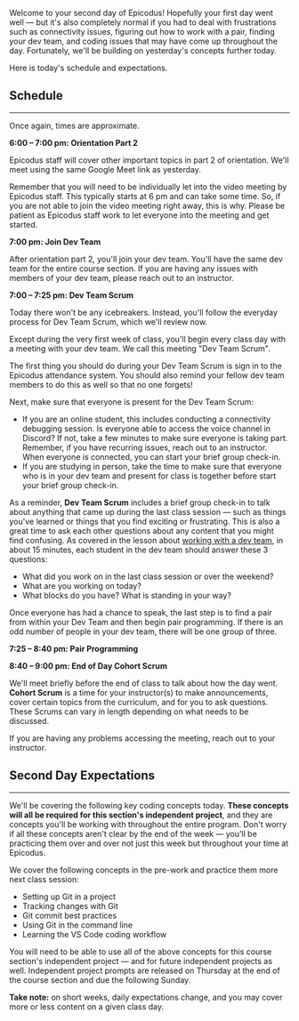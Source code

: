 Welcome to your second day of Epicodus! Hopefully your first day went well — but it's also completely normal if you had to deal with frustrations such as connectivity issues, figuring out how to work with a pair, finding your dev team, and coding issues that may have come up throughout the day. Fortunately, we'll be building on yesterday's concepts further today.

Here is today's schedule and expectations.

## Schedule
---

Once again, times are approximate.

**6:00 – 7:00 pm: Orientation Part 2**

Epicodus staff will cover other important topics in part 2 of orientation. We'll meet using the same Google Meet link as yesterday.

Remember that you will need to be individually let into the video meeting by Epicodus staff. This typically starts at 6 pm and can take some time. So, if you are not able to join the video meeting right away, this is why. Please be patient as Epicodus staff work to let everyone into the meeting and get started.

**7:00 pm: Join Dev Team**

After orientation part 2, you'll join your dev team. You'll have the same dev team for the entire course section. If you are having any issues with members of your dev team, please reach out to an instructor.

**7:00 – 7:25 pm: Dev Team Scrum**

Today there won't be any icebreakers. Instead, you'll follow the everyday process for Dev Team Scrum, which we'll review now. 

Except during the very first week of class, you'll begin every class day with a meeting with your dev team. We call this meeting "Dev Team Scrum".

The first thing you should do during your Dev Team Scrum is sign in to the Epicodus attendance system. You should also remind your fellow dev team members to do this as well so that no one forgets!

Next, make sure that everyone is present for the Dev Team Scrum: 

- If you are an online student, this includes conducting a connectivity debugging session. Is everyone able to access the voice channel in Discord? If not, take a few minutes to make sure everyone is taking part. Remember, if you have recurring issues, reach out to an instructor. When everyone is connected, you can start your brief group check-in.
- If you are studying in person, take the time to make sure that everyone who is in your dev team and present for class is together before start your brief group check-in.

As a reminder, **Dev Team Scrum** includes a brief group check-in to talk about anything that came up during the last class session — such as things you've learned or things that you find exciting or frustrating. This is also a great time to ask each other questions about any content that you might find confusing. As covered in the lesson about [working with a dev team](https://new.learnhowtoprogram.com/introduction-to-programming-part-time/getting-started-with-intro-to-programming/working-with-a-dev-team), in about 15 minutes, each student in the dev team should answer these 3 questions:

* What did you work on in the last class session or over the weekend?
* What are you working on today?
* What blocks do you have? What is standing in your way?

Once everyone has had a chance to speak, the last step is to find a pair from within your Dev Team and then begin pair programming. If there is an odd number of people in your dev team, there will be one group of three. 

**7:25 – 8:40 pm: Pair Programming** 

**8:40 – 9:00 pm: End of Day Cohort Scrum**

We'll meet briefly before the end of class to talk about how the day went. **Cohort Scrum** is a time for your instructor(s) to make announcements, cover certain topics from the curriculum, and for you to ask questions. These Scrums can vary in length depending on what needs to be discussed. 

If you are having any problems accessing the meeting, reach out to your instructor.

## Second Day Expectations
---

We'll be covering the following key coding concepts today. **These concepts will all be required for this section's independent project**, and they are concepts you'll be working with throughout the entire program. Don't worry if all these concepts aren't clear by the end of the week — you'll be practicing them over and over not just this week but throughout your time at Epicodus.

We cover the following concepts in the pre-work and practice them more next class session:

* Setting up Git in a project
* Tracking changes with Git
* Git commit best practices
* Using Git in the command line
* Learning the VS Code coding workflow

You will need to be able to use all of the above concepts for this course section's independent project — and for future independent projects as well. Independent project prompts are released on Thursday at the end of the course section and due the following Sunday.

**Take note:** on short weeks, daily expectations change, and you may cover more or less content on a given class day.